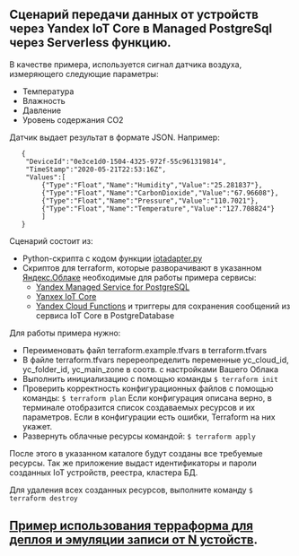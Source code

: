 ## Сценарий передачи данных от устройств через Yandex IoT Core в Managed PostgreSql через Serverless функцию. 

В качестве примера, используется сигнал датчика воздуха, измеряющего следующие параметры:
 - Температура
 - Влажность
 - Давление
 - Уровень содержания СO2

Датчик выдает результат в формате JSON. Например:
```
   {
    "DeviceId":"0e3ce1d0-1504-4325-972f-55c961319814",
    "TimeStamp":"2020-05-21T22:53:16Z",
    "Values":[
        {"Type":"Float","Name":"Humidity","Value":"25.281837"},
        {"Type":"Float","Name":"CarbonDioxide","Value":"67.96608"},
        {"Type":"Float","Name":"Pressure","Value":"110.7021"},
        {"Type":"Float","Name":"Temperature","Value":"127.708824"}
        ]
   }
```

Сценарий состоит из:
 - Python-скрипта с кодом функции [iotadapter.py](iotadapter.py)
 - Скриптов для terraform, которые разворачивают в указанном [Яндекс.Облаке](https://cloud.yandex.ru/docs/overview/) необходимые для работы примера сервисы:
   - [Yandex Managed Service for PostgreSQL](https://cloud.yandex.ru/docs/managed-postgresql)
   - [Yanxex IoT Core](https://cloud.yandex.ru/docs/iot-core)
   - [Yandex Cloud Functions](https://cloud.yandex.ru/docs/functions/) и триггеры для сохранения сообщений из сервиса IoT Core в PostgreDatabase</div>

Для работы примера нужно:
 - Переименовать файл terraform.example.tfvars в terraform.tfvars
 - В файле terraform.tfvars перереопределить переменные yc_cloud_id, yc_folder_id, yc_main_zone в соотв. с настройками Вашего Облака
 - Выполнить инициализацию с помощью команды `$ terraform init`
 - Проверить корректность конфигурационных файлов с помощью команды: `$ terraform plan`
   Если конфигурация описана верно, в терминале отобразится список создаваемых ресурсов и их параметров.
   Если в конфигурации есть ошибки, Terraform на них укажет.
 - Развернуть облачные ресурсы командой: `$ terraform apply`
 

После этого в указанном каталоге будут созданы все требуемые ресурсы.
Так же приложение выдаст идентификаторы и пароли созданных IoT устройств, реестра, кластера БД.

Для удаления всех созданных ресурсов, выполните команду `$ terraform destroy`

## [Пример использования терраформа для деплоя и эмуляции записи от N устойств](../emulator_publish). 
